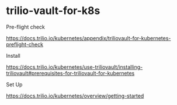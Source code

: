 # trilio-vault-for-k8s


Pre-flight check

https://docs.trilio.io/kubernetes/appendix/triliovault-for-kubernetes-preflight-check

Install

https://docs.trilio.io/kubernetes/use-triliovault/installing-triliovault#prerequisites-for-triliovault-for-kubernetes

Set Up

https://docs.trilio.io/kubernetes/overview/getting-started


